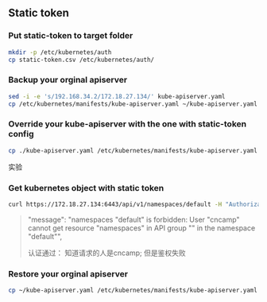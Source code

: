 ## Static token

### Put static-token to target folder

```sh
mkdir -p /etc/kubernetes/auth
cp static-token.csv /etc/kubernetes/auth/
```

### Backup your orginal apiserver

```sh
sed -i -e 's/192.168.34.2/172.18.27.134/' kube-apiserver.yaml
cp /etc/kubernetes/manifests/kube-apiserver.yaml ~/kube-apiserver.yaml
```

### Override your kube-apiserver with the one with static-token config

```sh
cp ./kube-apiserver.yaml /etc/kubernetes/manifests/kube-apiserver.yaml
```
实验
### Get kubernetes object with static token

```sh
curl https://172.18.27.134:6443/api/v1/namespaces/default -H "Authorization: Bearer cncamp-token" -k
```
> "message": "namespaces \"default\" is forbidden: User \"cncamp\" cannot get resource \"namespaces\" in API group \"\" in the namespace \"default\"",
>
> 认证通过： 知道请求的人是cncamp; 但是鉴权失败

### Restore your orginal apiserver

```sh
cp ~/kube-apiserver.yaml /etc/kubernetes/manifests/kube-apiserver.yaml
```